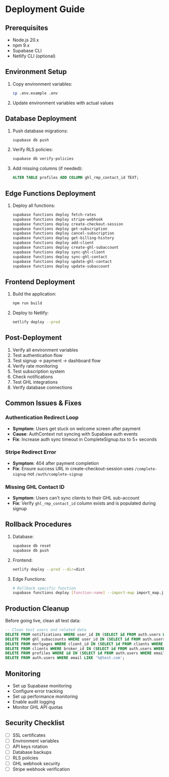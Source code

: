 # Deployment Guide

## Prerequisites
- Node.js 20.x
- npm 9.x
- Supabase CLI
- Netlify CLI (optional)

## Environment Setup
1. Copy environment variables:
   ```bash
   cp .env.example .env
   ```

2. Update environment variables with actual values

## Database Deployment
1. Push database migrations:
   ```bash
   supabase db push
   ```

2. Verify RLS policies:
   ```bash
   supabase db verify-policies
   ```

3. Add missing columns (if needed):
   ```sql
   ALTER TABLE profiles ADD COLUMN ghl_rmp_contact_id TEXT;
   ```

## Edge Functions Deployment
1. Deploy all functions:
   ```bash
   supabase functions deploy fetch-rates
   supabase functions deploy stripe-webhook
   supabase functions deploy create-checkout-session
   supabase functions deploy get-subscription
   supabase functions deploy cancel-subscription
   supabase functions deploy get-billing-history
   supabase functions deploy add-client
   supabase functions deploy create-ghl-subaccount
   supabase functions deploy sync-ghl-client
   supabase functions deploy sync-ghl-contact
   supabase functions deploy update-ghl-contact
   supabase functions deploy update-subaccount
   ```

## Frontend Deployment
1. Build the application:
   ```bash
   npm run build
   ```

2. Deploy to Netlify:
   ```bash
   netlify deploy --prod
   ```

## Post-Deployment
1. Verify all environment variables
2. Test authentication flow
3. Test signup → payment → dashboard flow
4. Verify rate monitoring
5. Test subscription system
6. Check notifications
7. Test GHL integrations
8. Verify database connections

## Common Issues & Fixes

### Authentication Redirect Loop
- **Symptom**: Users get stuck on welcome screen after payment
- **Cause**: AuthContext not syncing with Supabase auth events
- **Fix**: Increase auth sync timeout in CompleteSignup.tsx to 5+ seconds

### Stripe Redirect Error
- **Symptom**: 404 after payment completion
- **Fix**: Ensure success URL in create-checkout-session uses `/complete-signup` not `/auth/complete-signup`

### Missing GHL Contact ID
- **Symptom**: Users can't sync clients to their GHL sub-account
- **Fix**: Verify `ghl_rmp_contact_id` column exists and is populated during signup

## Rollback Procedures
1. Database:
   ```bash
   supabase db reset
   supabase db push
   ```

2. Frontend:
   ```bash
   netlify deploy --prod --dir=dist
   ```

3. Edge Functions:
   ```bash
   # Rollback specific function
   supabase functions deploy [function-name] --import-map import_map.json
   ```

## Production Cleanup
Before going live, clean all test data:
```sql
-- Clean test users and related data
DELETE FROM notifications WHERE user_id IN (SELECT id FROM auth.users WHERE email LIKE '%@test.com');
DELETE FROM ghl_subaccounts WHERE user_id IN (SELECT id FROM auth.users WHERE email LIKE '%@test.com');
DELETE FROM mortgages WHERE client_id IN (SELECT id FROM clients WHERE broker_id IN (SELECT id FROM auth.users WHERE email LIKE '%@test.com'));
DELETE FROM clients WHERE broker_id IN (SELECT id FROM auth.users WHERE email LIKE '%@test.com');
DELETE FROM profiles WHERE id IN (SELECT id FROM auth.users WHERE email LIKE '%@test.com');
DELETE FROM auth.users WHERE email LIKE '%@test.com';
```

## Monitoring
- Set up Supabase monitoring
- Configure error tracking
- Set up performance monitoring
- Enable audit logging
- Monitor GHL API quotas

## Security Checklist
- [ ] SSL certificates
- [ ] Environment variables
- [ ] API keys rotation
- [ ] Database backups
- [ ] RLS policies
- [ ] GHL webhook security
- [ ] Stripe webhook verification